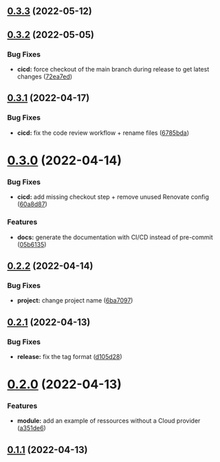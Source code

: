 ## [0.3.3](https://github.com/timoa/terraform-module-example/compare/v0.3.2...v0.3.3) (2022-05-12)

## [0.3.2](https://github.com/timoa/terraform-module-example/compare/v0.3.1...v0.3.2) (2022-05-05)


### Bug Fixes

* **cicd:** force checkout of the main branch during release to get latest changes ([72ea7ed](https://github.com/timoa/terraform-module-example/commit/72ea7ede248555638aeba501a16656b8e7962d3d))

## [0.3.1](https://github.com/timoa/terraform-module-example/compare/v0.3.0...v0.3.1) (2022-04-17)


### Bug Fixes

* **cicd:** fix the code review workflow + rename files ([6785bda](https://github.com/timoa/terraform-module-example/commit/6785bda71080bfae1307fca625d380bedba32d3d))

# [0.3.0](https://github.com/timoa/terraform-module-example/compare/v0.2.2...v0.3.0) (2022-04-14)


### Bug Fixes

* **cicd:** add missing checkout step + remove unused Renovate config ([60a8d87](https://github.com/timoa/terraform-module-example/commit/60a8d871e560d95e9f6e98f9aef3a55742adc318))


### Features

* **docs:** generate the documentation with CI/CD instead of pre-commit ([05b6135](https://github.com/timoa/terraform-module-example/commit/05b61351e7d4b62a2850a6035e62cc09f0c07f5c))

## [0.2.2](https://github.com/timoa/terraform-module-example/compare/v0.2.1...v0.2.2) (2022-04-14)


### Bug Fixes

* **project:** change project name ([6ba7097](https://github.com/timoa/terraform-module-example/commit/6ba709785b6a10fb1f9ebec84dde5a93f36ce8c4))

## [0.2.1](https://github.com/timoa/terraform-module-example/compare/v0.2.0...v0.2.1) (2022-04-13)


### Bug Fixes

* **release:** fix the tag format ([d105d28](https://github.com/timoa/terraform-module-example/commit/d105d28185cac13ddc9e5bf563f0138bc09ddc23))

# [0.2.0](https://github.com/timoa/terraform-module-example/compare/v0.1.1...v0.2.0) (2022-04-13)


### Features

* **module:** add an example of ressources without a Cloud provider ([a351de6](https://github.com/timoa/terraform-module-example/commit/a351de69c4518ab03b3748d726ea663cf2565695))

## [0.1.1](https://github.com/timoa/terraform-module-example/compare/v0.1.0...v0.1.1) (2022-04-13)
